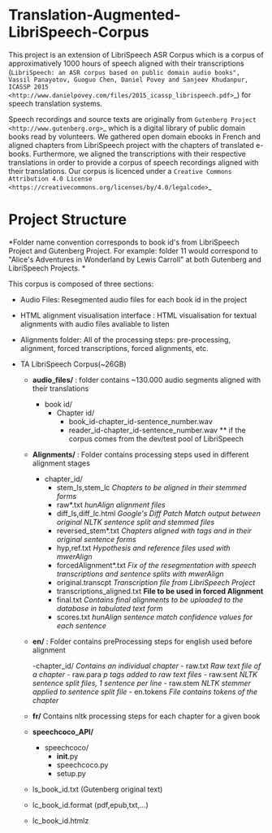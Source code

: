 

Translation-Augmented-LibriSpeech-Corpus
========================================

This project is an extension of LibriSpeech ASR Corpus which is a corpus of approximatively 1000 hours of speech aligned with their transcriptions (`LibriSpeech: an ASR corpus based on public domain audio books", Vassil Panayotov, Guoguo Chen, Daniel Povey and Sanjeev Khudanpur, ICASSP 2015
<http://www.danielpovey.com/files/2015_icassp_librispeech.pdf>`_) for speech translation systems. 

Speech recordings and source texts are originally from `Gutenberg Project
<http://www.gutenberg.org>`_ which is a digital library of public domain books read by volunteers. We gathered open domain ebooks in French and aligned chapters from LibriSpeech project with the chapters of translated e-books. Furthermore, we aligned the transcriptions with their respective translations in order to provide a corpus of speech recordings aligned with their translations. Our corpus is licenced under a `Creative Commons Attribution 4.0 License
<https://creativecommons.org/licenses/by/4.0/legalcode>`_ 


Project Structure
=================
*Folder name convention corresponds to book id's from LibriSpeech Project and Gutenberg Project. For example: folder 11 would correspond
to "Alice's Adventures in Wonderland by Lewis Carroll" at both Gutenberg and LibriSpeech Projects. *

This corpus is composed of three sections:
- Audio Files: Resegmented audio files for each book id in the project
- HTML alignment visualisation interface : HTML visualisation for textual alignments with audio files avaliable to listen
- Alignments folder: All of the processing steps: pre-processing, alignment, forced transcriptions, forced alignments, etc.

- TA LibriSpeech Corpus(~26GB)

	- **audio_files/** : folder contains ~130.000 audio segments aligned with their translations
		- book id/
			- Chapter id/
				- book_id-chapter_id-sentence_number.wav
				- reader_id-chapter_id-sentence_number.wav ** if the corpus comes from the dev/test pool of LibriSpeech

	- **Alignments/** : Folder contains processing steps used in different alignment stages
		- chapter_id/
			- stem_ls,stem_lc *Chapters to be aligned in their stemmed forms*
			- raw*.txt *hunAlign alignment files*
			- diff_ls,diff_lc.html *Google's Diff Patch Match output between original NLTK sentence split and stemmed files*
			- reversed_stem*.txt *Chapters aligned with tags and in their original sentence forms*
			- hyp,ref.txt *Hypothesis and reference files used with mwerAlign*
			- forcedAlignment*.txt *Fix of the resegmentation with speech transcriptions and sentence splits with mwerAlign*
			- original.transcpt *Transcription file from LibriSpeech Project*
			- transcriptions_aligned.txt **File to be used in forced Alignment**
			- final.txt *Contains final alignments to be uploaded to the database in tabulated text form*
			- scores.txt *hunAlign sentence match confidence values for each sentence*

	- **en/** : Folder contains preProcessing steps for english used before alignment
			
		-chapter_id/ *Contains an individual chapter*
			- raw.txt *Raw text file of a chapter*
			- raw.para *p tags added to raw text files*
			- raw.sent *NLTK sentence split files, 1 sentence per line*
			- raw.stem *NLTK stemmer applied to sentence split file*
			- en.tokens *File contains tokens of the chapter*
	- **fr/** Contains nltk processing steps for each chapter for a given book

	- **speechcoco_API/**
		- speechcoco/
			- __init__.py
			- speechcoco.py
			- setup.py

	- ls_book_id.txt (Gutenberg original text)
	- lc_book_id.format (pdf,epub,txt,...)
	- lc_book_id.htmlz






